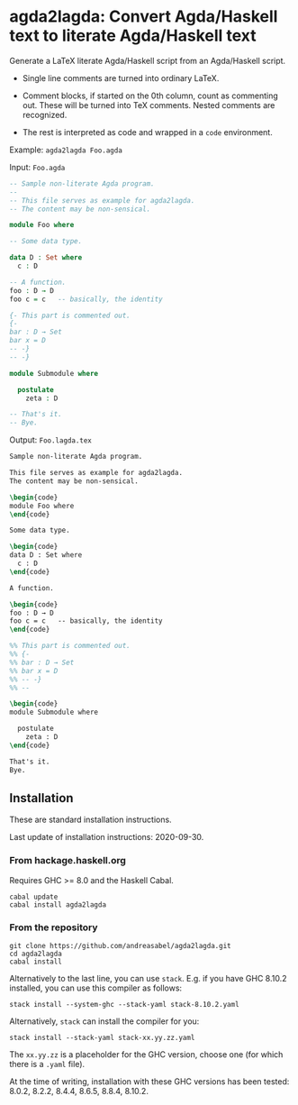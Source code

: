 
# agda2lagda: Convert Agda/Haskell text to literate Agda/Haskell text

Generate a LaTeX literate Agda/Haskell script from an Agda/Haskell script.

- Single line comments are turned into ordinary LaTeX.

- Comment blocks, if started on the 0th column, count as commenting out.
  These will be turned into TeX comments.
  Nested comments are recognized.

- The rest is interpreted as code and wrapped in a `code` environment.

Example: `agda2lagda Foo.agda`

Input: `Foo.agda`
```agda
-- Sample non-literate Agda program.
--
-- This file serves as example for agda2lagda.
-- The content may be non-sensical.

module Foo where

-- Some data type.

data D : Set where
  c : D

-- A function.
foo : D → D
foo c = c   -- basically, the identity

{- This part is commented out.
{-
bar : D → Set
bar x = D
-- -}
-- -}

module Submodule where

  postulate
    zeta : D

-- That's it.
-- Bye.
```

Output: `Foo.lagda.tex`
```latex
Sample non-literate Agda program.

This file serves as example for agda2lagda.
The content may be non-sensical.

\begin{code}
module Foo where
\end{code}

Some data type.

\begin{code}
data D : Set where
  c : D
\end{code}

A function.

\begin{code}
foo : D → D
foo c = c   -- basically, the identity
\end{code}

%% This part is commented out.
%% {-
%% bar : D → Set
%% bar x = D
%% -- -}
%% --

\begin{code}
module Submodule where

  postulate
    zeta : D
\end{code}

That's it.
Bye.
```

## Installation

These are standard installation instructions.

Last update of installation instructions: 2020-09-30.

### From hackage.haskell.org

Requires GHC >= 8.0 and the Haskell Cabal.
```
cabal update
cabal install agda2lagda
```

### From the repository

```
git clone https://github.com/andreasabel/agda2lagda.git
cd agda2lagda
cabal install
```
Alternatively to the last line, you can use `stack`.
E.g. if you have GHC 8.10.2 installed, you can use this compiler as follows:
```
stack install --system-ghc --stack-yaml stack-8.10.2.yaml
```
Alternatively, `stack` can install the compiler for you:
```
stack install --stack-yaml stack-xx.yy.zz.yaml
```
The `xx.yy.zz` is a placeholder for the GHC version,
choose one (for which there is a `.yaml` file).

At the time of writing, installation with these GHC versions has been tested:
8.0.2, 8.2.2, 8.4.4, 8.6.5, 8.8.4, 8.10.2.
